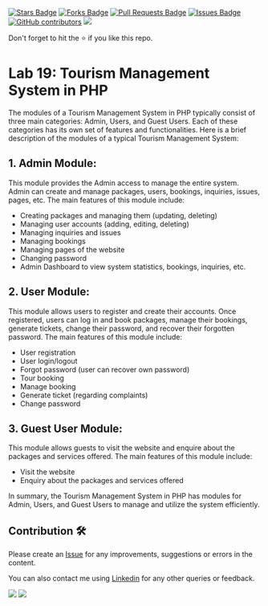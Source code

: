 <a href="https://github.com/drshahizan/learn-php/stargazers"><img src="https://img.shields.io/github/stars/drshahizan/learn-php" alt="Stars Badge"/></a>
<a href="https://github.com/drshahizan/learn-php/network/members"><img src="https://img.shields.io/github/forks/drshahizan/learn-php" alt="Forks Badge"/></a>
<a href="https://github.com/drshahizan/learn-php/pulls"><img src="https://img.shields.io/github/issues-pr/drshahizan/learn-php" alt="Pull Requests Badge"/></a>
<a href="https://github.com/drshahizan/learn-php/issues"><img src="https://img.shields.io/github/issues/drshahizan/learn-php" alt="Issues Badge"/></a>
<a href="https://github.com/drshahizan/learn-php/graphs/contributors"><img alt="GitHub contributors" src="https://img.shields.io/github/contributors/drshahizan/learn-php?color=2b9348"></a>
![](https://visitor-badge.glitch.me/badge?page_id=drshahizan/learn-php)

Don't forget to hit the :star: if you like this repo.

# Lab 19: Tourism Management System in PHP

The modules of a Tourism Management System in PHP typically consist of three main categories: Admin, Users, and Guest Users. Each of these categories has its own set of features and functionalities. Here is a brief description of the modules of a typical Tourism Management System:

## 1. Admin Module:
This module provides the Admin access to manage the entire system. Admin can create and manage packages, users, bookings, inquiries, issues, pages, etc. The main features of this module include:
- Creating packages and managing them (updating, deleting)
- Managing user accounts (adding, editing, deleting)
- Managing inquiries and issues
- Managing bookings
- Managing pages of the website
- Changing password
- Admin Dashboard to view system statistics, bookings, inquiries, etc.

## 2. User Module:
This module allows users to register and create their accounts. Once registered, users can log in and book packages, manage their bookings, generate tickets, change their password, and recover their forgotten password. The main features of this module include:
- User registration
- User login/logout
- Forgot password (user can recover own password)
- Tour booking
- Manage booking
- Generate ticket (regarding complaints)
- Change password

## 3. Guest User Module:
This module allows guests to visit the website and enquire about the packages and services offered. The main features of this module include:
- Visit the website
- Enquiry about the packages and services offered

In summary, the Tourism Management System in PHP has modules for Admin, Users, and Guest Users to manage and utilize the system efficiently.

## Contribution 🛠️
Please create an [Issue](https://github.com/drshahizan/learn-php/issues) for any improvements, suggestions or errors in the content.

You can also contact me using [Linkedin](https://www.linkedin.com/in/drshahizan/) for any other queries or feedback.

![](https://komarev.com/ghpvc/?username=drshahizan&label=Views&color=0e75b6&style=flat)
![](https://hit.yhype.me/github/profile?user_id=81284918)

